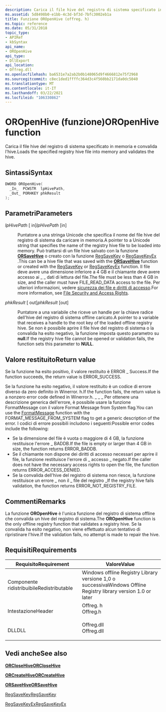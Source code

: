 ```yaml
---
description: Carica il file hive del registro di sistema specificato in memoria e convalida l'hive.
ms.assetid: 5d8498b0-e1bb-4c3d-bf3d-7bfc3002eb1a
title: Funzione OROpenHive (offreg. h)
ms.topic: reference
ms.date: 05/31/2018
topic_type:
- APIRef
- kbSyntax
api_name:
- OROpenHive
api_type:
- DllExport
api_location:
- Offreg.dll
ms.openlocfilehash: ba6531e7a2ab2b0b148065d9f4666812e75f2968
ms.sourcegitcommit: c8ec1ded1ffffc364d3c4f560bb2171da0dc5040
ms.translationtype: MT
ms.contentlocale: it-IT
ms.lasthandoff: 03/22/2021
ms.locfileid: "106330862"
---
```

# <a name="oropenhive-function"></a><span data-ttu-id="6b233-103">OROpenHive (funzione)</span><span class="sxs-lookup"><span data-stu-id="6b233-103">OROpenHive function</span></span>

<span data-ttu-id="6b233-104">Carica il file hive del registro di sistema specificato in memoria e convalida l'hive.</span><span class="sxs-lookup"><span data-stu-id="6b233-104">Loads the specified registry hive file into memory and validates the hive.</span></span>

## <a name="syntax"></a><span data-ttu-id="6b233-105">Sintassi</span><span class="sxs-lookup"><span data-stu-id="6b233-105">Syntax</span></span>


```C++
DWORD OROpenHive(
  _In_  PCWSTR  lpHivePath,
  _Out_ PORHKEY phkResult
);
```



## <a name="parameters"></a><span data-ttu-id="6b233-106">Parametri</span><span class="sxs-lookup"><span data-stu-id="6b233-106">Parameters</span></span>

<dl> <dt>

<span data-ttu-id="6b233-107">*lpHivePath* \[ in\]</span><span class="sxs-lookup"><span data-stu-id="6b233-107">*lpHivePath* \[in\]</span></span>
</dt> <dd>

<span data-ttu-id="6b233-108">Puntatore a una stringa Unicode che specifica il nome del file hive del registro di sistema da caricare in memoria.</span><span class="sxs-lookup"><span data-stu-id="6b233-108">A pointer to a Unicode string that specifies the name of the registry hive file to be loaded into memory.</span></span> <span data-ttu-id="6b233-109">Può trattarsi di un file hive salvato con la funzione [**ORSaveHive**](orsavehive.md) o creato con la funzione [RegSaveKey](/windows/win32/api/winreg/nf-winreg-regsavekeya) o [RegSaveKeyEx](/windows/win32/api/winreg/nf-winreg-regsavekeyexa) .</span><span class="sxs-lookup"><span data-stu-id="6b233-109">This can be a hive file that was saved with the [**ORSaveHive**](orsavehive.md) function or created with the [RegSaveKey](/windows/win32/api/winreg/nf-winreg-regsavekeya) or [RegSaveKeyEx](/windows/win32/api/winreg/nf-winreg-regsavekeyexa) function.</span></span> <span data-ttu-id="6b233-110">Il file deve avere una dimensione inferiore a 4 GB e il chiamante deve avere accesso ai \_ \_ dati di lettura del file.</span><span class="sxs-lookup"><span data-stu-id="6b233-110">The file must be less than 4 GB in size, and the caller must have FILE\_READ\_DATA access to the file.</span></span> <span data-ttu-id="6b233-111">Per ulteriori informazioni, vedere [sicurezza dei file e diritti di accesso](../fileio/file-security-and-access-rights.md).</span><span class="sxs-lookup"><span data-stu-id="6b233-111">For more information, see [File Security and Access Rights](../fileio/file-security-and-access-rights.md).</span></span>

</dd> <dt>

<span data-ttu-id="6b233-112">*phkResult* \[ out\]</span><span class="sxs-lookup"><span data-stu-id="6b233-112">*phkResult* \[out\]</span></span>
</dt> <dd>

<span data-ttu-id="6b233-113">Puntatore a una variabile che riceve un handle per la chiave radice dell'hive del registro di sistema offline caricato.</span><span class="sxs-lookup"><span data-stu-id="6b233-113">A pointer to a variable that receives a handle to the root key of the loaded offline registry hive.</span></span> <span data-ttu-id="6b233-114">Se non è possibile aprire il file hive del registro di sistema o la convalida ha esito negativo, la funzione imposta questo parametro su **null**.</span><span class="sxs-lookup"><span data-stu-id="6b233-114">If the registry hive file cannot be opened or validation fails, the function sets this parameter to **NULL**.</span></span>

</dd> </dl>

## <a name="return-value"></a><span data-ttu-id="6b233-115">Valore restituito</span><span class="sxs-lookup"><span data-stu-id="6b233-115">Return value</span></span>

<span data-ttu-id="6b233-116">Se la funzione ha esito positivo, il valore restituito è ERROR \_ Success.</span><span class="sxs-lookup"><span data-stu-id="6b233-116">If the function succeeds, the return value is ERROR\_SUCCESS.</span></span>

<span data-ttu-id="6b233-117">Se la funzione ha esito negativo, il valore restituito è un codice di errore diverso da zero definito in Winerror. h.</span><span class="sxs-lookup"><span data-stu-id="6b233-117">If the function fails, the return value is a nonzero error code defined in Winerror.h.</span></span> <span data-ttu-id="6b233-118">[](/windows/win32/api/winbase/nf-winbase-formatmessage) \_ \_ \_ Per ottenere una descrizione generica dell'errore, è possibile usare la funzione FormatMessage con il valore Format Message from System flag.</span><span class="sxs-lookup"><span data-stu-id="6b233-118">You can use the [FormatMessage](/windows/win32/api/winbase/nf-winbase-formatmessage) function with the FORMAT\_MESSAGE\_FROM\_SYSTEM flag to get a generic description of the error.</span></span> <span data-ttu-id="6b233-119">I codici di errore possibili includono i seguenti:</span><span class="sxs-lookup"><span data-stu-id="6b233-119">Possible error codes include the following:</span></span>

-   <span data-ttu-id="6b233-120">Se la dimensione del file è vuota o maggiore di 4 GB, la funzione restituisce l'errore \_ BADDB.</span><span class="sxs-lookup"><span data-stu-id="6b233-120">If the file is empty or larger than 4 GB in size, the function returns ERROR\_BADDB.</span></span>
-   <span data-ttu-id="6b233-121">Se il chiamante non dispone dei diritti di accesso necessari per aprire il file, la funzione restituisce l'errore di \_ accesso \_ negato.</span><span class="sxs-lookup"><span data-stu-id="6b233-121">If the caller does not have the necessary access rights to open the file, the function returns ERROR\_ACCESS\_DENIED.</span></span>
-   <span data-ttu-id="6b233-122">Se la convalida dell'hive del registro di sistema non riesce, la funzione restituisce un errore \_ non il \_ file del registro \_</span><span class="sxs-lookup"><span data-stu-id="6b233-122">If the registry hive fails validation, the function returns ERROR\_NOT\_REGISTRY\_FILE.</span></span>

## <a name="remarks"></a><span data-ttu-id="6b233-123">Commenti</span><span class="sxs-lookup"><span data-stu-id="6b233-123">Remarks</span></span>

<span data-ttu-id="6b233-124">La funzione **OROpenHive** è l'unica funzione del registro di sistema offline che convalida un hive del registro di sistema.</span><span class="sxs-lookup"><span data-stu-id="6b233-124">The **OROpenHive** function is the only offline registry function that validates a registry hive.</span></span> <span data-ttu-id="6b233-125">Se la convalida ha esito negativo, non viene effettuato alcun tentativo di ripristinare l'hive.</span><span class="sxs-lookup"><span data-stu-id="6b233-125">If the validation fails, no attempt is made to repair the hive.</span></span>

## <a name="requirements"></a><span data-ttu-id="6b233-126">Requisiti</span><span class="sxs-lookup"><span data-stu-id="6b233-126">Requirements</span></span>



| <span data-ttu-id="6b233-127">Requisito</span><span class="sxs-lookup"><span data-stu-id="6b233-127">Requirement</span></span> | <span data-ttu-id="6b233-128">Valore</span><span class="sxs-lookup"><span data-stu-id="6b233-128">Value</span></span> |
|----------------------------|---------------------------------------------------------------------------------------|
| <span data-ttu-id="6b233-129">Componente ridistribuibile</span><span class="sxs-lookup"><span data-stu-id="6b233-129">Redistributable</span></span><br/> | <span data-ttu-id="6b233-130">Windows offline Registry Library versione 1,0 o successiva</span><span class="sxs-lookup"><span data-stu-id="6b233-130">Windows Offline Registry library version 1.0 or later</span></span><br/>                      |
| <span data-ttu-id="6b233-131">Intestazione</span><span class="sxs-lookup"><span data-stu-id="6b233-131">Header</span></span><br/>          | <dl> <span data-ttu-id="6b233-132"><dt>Offreg. h</dt></span><span class="sxs-lookup"><span data-stu-id="6b233-132"><dt>Offreg.h</dt></span></span> </dl>   |
| <span data-ttu-id="6b233-133">DLL</span><span class="sxs-lookup"><span data-stu-id="6b233-133">DLL</span></span><br/>             | <dl> <span data-ttu-id="6b233-134"><dt>Offreg.dll</dt></span><span class="sxs-lookup"><span data-stu-id="6b233-134"><dt>Offreg.dll</dt></span></span> </dl> |



## <a name="see-also"></a><span data-ttu-id="6b233-135">Vedi anche</span><span class="sxs-lookup"><span data-stu-id="6b233-135">See also</span></span>

<dl> <dt>

[<span data-ttu-id="6b233-136">**ORCloseHive**</span><span class="sxs-lookup"><span data-stu-id="6b233-136">**ORCloseHive**</span></span>](orclosehive.md)
</dt> <dt>

[<span data-ttu-id="6b233-137">**ORCreateHive**</span><span class="sxs-lookup"><span data-stu-id="6b233-137">**ORCreateHive**</span></span>](orcreatehive.md)
</dt> <dt>

[<span data-ttu-id="6b233-138">**ORSaveHive**</span><span class="sxs-lookup"><span data-stu-id="6b233-138">**ORSaveHive**</span></span>](orsavehive.md)
</dt> <dt>

[<span data-ttu-id="6b233-139">RegSaveKey</span><span class="sxs-lookup"><span data-stu-id="6b233-139">RegSaveKey</span></span>](/windows/win32/api/winreg/nf-winreg-regsavekeya)
</dt> <dt>

[<span data-ttu-id="6b233-140">RegSaveKeyEx</span><span class="sxs-lookup"><span data-stu-id="6b233-140">RegSaveKeyEx</span></span>](/windows/win32/api/winreg/nf-winreg-regsavekeyexa)
</dt> </dl>

 

 
